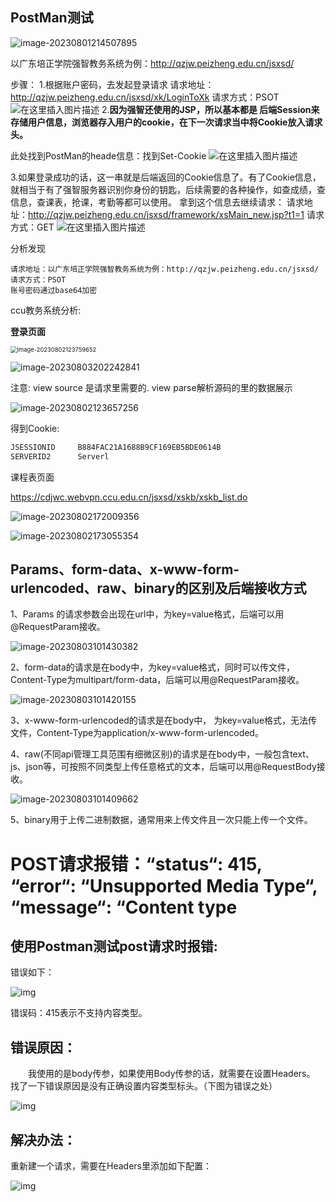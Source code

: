 ## PostMan测试

![image-20230801214507895](Postman使用.assets/image-20230801214507895.png)

以广东培正学院强智教务系统为例：http://qzjw.peizheng.edu.cn/jsxsd/

步骤：
1.根据账户密码，去发起登录请求
请求地址：http://qzjw.peizheng.edu.cn/jsxsd/xk/LoginToXk
请求方式：PSOT
![在这里插入图片描述](Postman使用.assets/watermark,type_ZmFuZ3poZW5naGVpdGk,shadow_10,text_aHR0cHM6Ly9ibG9nLmNzZG4ubmV0L3dxMjMyMw==,size_16,color_FFFFFF,t_70.png)
2.**因为强智还使用的JSP，所以基本都是 后端Session来存储用户信息，浏览器存入用户的cookie，在下一次请求当中将Cookie放入请求头。**

此处找到PostMan的heade信息：找到Set-Cookie
![在这里插入图片描述](Postman使用.assets/watermark,type_ZmFuZ3poZW5naGVpdGk,shadow_10,text_aHR0cHM6Ly9ibG9nLmNzZG4ubmV0L3dxMjMyMw==,size_16,color_FFFFFF,t_70-16908976286561.png)

3.如果登录成功的话，这一串就是后端返回的Cookie信息了。有了Cookie信息，就相当于有了强智服务器识别你身份的钥匙，后续需要的各种操作，如查成绩，查信息，查课表，抢课，考勤等都可以使用。
拿到这个信息去继续请求：
请求地址：http://qzjw.peizheng.edu.cn/jsxsd/framework/xsMain_new.jsp?t1=1
请求方式：GET
![在这里插入图片描述](Postman使用.assets/watermark,type_ZmFuZ3poZW5naGVpdGk,shadow_10,text_aHR0cHM6Ly9ibG9nLmNzZG4ubmV0L3dxMjMyMw==,size_16,color_FFFFFF,t_70-16908976286562.png)

分析发现

```
请求地址：以广东培正学院强智教务系统为例：http://qzjw.peizheng.edu.cn/jsxsd/
请求方式：PSOT
账号密码通过base64加密
```

ccu教务系统分析:

**登录页面**

<img src="Postman使用.assets/image-20230802123759652.png" alt="image-20230802123759652" style="zoom:67%;" />

![image-20230803202242841](Postman使用.assets/image-20230803202242841.png)

注意: view source 是请求里需要的.  view parse解析源码的里的数据展示

![image-20230802123657256](Postman使用.assets/image-20230802123657256.png)

得到Cookie:

```c
JSESSIONID     B884FAC21A1688B9CF169EB5BDE0614B
SERVERID2      Serverl
```

课程表页面

https://cdjwc.webvpn.ccu.edu.cn/jsxsd/xskb/xskb_list.do

![image-20230802172009356](Postman使用.assets/image-20230802172009356.png)

![image-20230802173055354](Postman使用.assets/image-20230802173055354.png)



## Params、form-data、x-www-form-urlencoded、raw、binary的区别及后端接收方式

1、Params 的请求参数会出现在url中，为key=value格式，后端可以用@RequestParam接收。

![image-20230803101430382](Postman使用.assets/image-20230803101430382.png)

 2、form-data的请求是在body中，为key=value格式，同时可以传文件，Content-Type为multipart/form-data，后端可以用@RequestParam接收。

![image-20230803101420155](Postman使用.assets/image-20230803101420155.png)

3、x-www-form-urlencoded的请求是在body中， 为key=value格式，无法传文件，Content-Type为application/x-www-form-urlencoded。

4、raw(不同api管理工具范围有细微区别)的请求是在body中，一般包含text、js、json等，可按照不同类型上传任意格式的文本，后端可以用@RequestBody接收。

![image-20230803101409662](Postman使用.assets/image-20230803101409662.png)

5、binary用于上传二进制数据，通常用来上传文件且一次只能上传一个文件。

# POST请求报错：“status“: 415, “error“: “Unsupported Media Type“, “message“: “Content type

## 使用Postman测试post请求时报错:

错误如下：

![img](Postman使用.assets/20201004143926853.png)

错误码：415表示不支持内容类型。

## 错误原因：

  我使用的是body传参，如果使用Body传参的话，就需要在设置Headers。
找了一下错误原因是没有正确设置内容类型标头。（下图为错误之处）

![img](Postman使用.assets/20201004144110109.png)

## 解决办法：

重新建一个请求，需要在Headers里添加如下配置：

![img](Postman使用.assets/20201004144403798.png)

